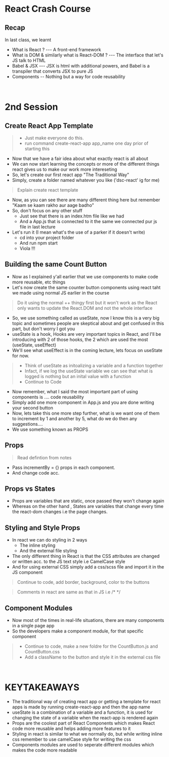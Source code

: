 # React Crash Course
## Recap
In last class, we learnt
* What is React ? --- A front-end framework
* What is DOM & similarly what is React-DOM ? --- The interface that let's JS talk to HTML
* Babel & JSX --- JSX is html with additional powers, and Babel is a transpiler that converts JSX to pure JS
* Components -- Nothing but a way for code reusability

<br>

# 2nd Session
## Create React App Template
> * Just make everyone do this.
> * run command create-react-app app_name one day prior of starting this
* Now that we have a fair idea about what exactly react is all about
* We can now start learning the concepts or more of the different things react gives us to make our work more intereseting
* So, let's create our first react app "The Traditional Way"
* Simply, create a folder named whatever you like ('dsc-react' ig for me)
> Explain create react template
* Now, as you can see there are many different thing here but remember "Kaam se kaam rakho aur aage badho"
* So, don't focus on any other stuff
    * Just see that there is an index.htm file like we had
    * And a App.js that is connected to it the same we connected pur js file in last lecture
* Let's run it (I mean what's the use of a parker if it doesn't write)
    * cd into your project folder
    * And run npm start
    * Viola !!!

## Building the same Count Button
* Now as I explained y'all earlier that we use components to make code more reusable, etc things
* Let's now create the same counter button components using react taht we made using normal JS earlier in the course
> Do it using the normal ++ thingy first but it won't work as the React only wants to update the React.DOM and not the whole interface
* So, we use something called as useState, now I know this is a very big topic and sometimes people are skeptical about and get confused in this part, but don't worry I got you
* useState is a hook, Hooks are very important topics in React, and I'll be introducing with 2 of those hooks, the 2 which are used the most (useState, useEffect)
* We'll see what useEffect is in the coming lecture, lets focus on useState for now.
> * Think of useState as initoalizing a variable and a function together
> * Infact, if we log the useState variable we can see that what is logged is nothing but an inital value with a function
> * Continue to Code
* Now remember, what I said the most important part of using components is .... code reusability
* Simply add one more component in App.js and you are done writing your second button
* Now, lets take this one more step further, what is we want one of them to increment by 1 and another by 5, what do we do then any suggestions....
* We use something known as PROPS

## Props
> Read defintion from notes
* Pass incrementBy = {} props in each component.
* And change code acc.

## Props vs States
* Props are variables that are static, once passed they won't change again
* Whereas on the other hand , States are variables that change every time the react-dom changes i.e the page changes.

## Styling and Style Props
* In react we can do styling in 2 ways
    * The inline styling
    * And the external file styling
* The only different thing in React is that the CSS attributes are changed or written acc. to the JS text style i.e CamelCase style
* And for using external CSS simply add a css/scss file and import it in the JS component
> Continue to code, add border, background, color to the buttons

> Comments in react are same as that in JS i.e /* */

## Component Modules
* Now most of the times in real-life situations, there are many components in a single page app
* So the developers make a component module, for that specific component
> * Continue to code, make a new foldre for the CountButton.js and CountButton.css
> * Add a className to the button and style it in the external css file

<br>

# KEYTAKEAWAYS
* The traditional way of creating react app or getting a template for react apps is made by running create-react-app and then the app name
* useState is a combination of a variable and a function, it is used for changing the state of a variable when the react-app is rendered again
* Props are the coolest part of React Components which makes React code more reusable and helps adding more features to it
* Styling in react is similar to what we normally do, but while writing inline css remember to use camelCase style for writing the css
* Components modules are used to seperate different modules which makes the code more readable